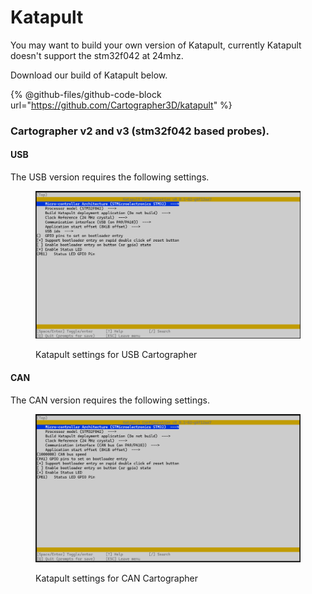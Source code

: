 # Katapult

You may want to build your own version of Katapult, currently Katapult doesn't support the stm32f042 at 24mhz.

Download our build of Katapult below.&#x20;

{% @github-files/github-code-block url="https://github.com/Cartographer3D/katapult" %}

### Cartographer v2 and v3 (stm32f042 based probes).&#x20;

#### USB

The USB version requires the following settings.&#x20;

<figure><img src="../../.gitbook/assets/aae5269ef0b6e31fecd8c89f5c05573.png" alt=""><figcaption><p>Katapult settings for USB Cartographer</p></figcaption></figure>

#### CAN

The CAN version requires the following settings.&#x20;

<figure><img src="../../.gitbook/assets/6ed7db56d10304bbf0df76a54bfb7f7.png" alt=""><figcaption><p>Katapult settings for CAN Cartographer</p></figcaption></figure>
